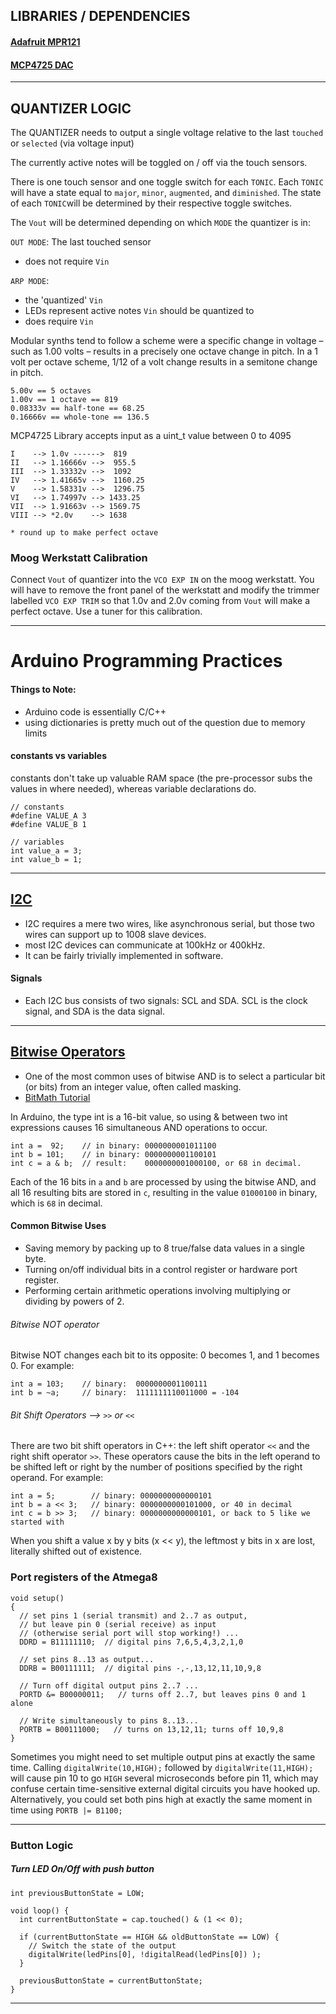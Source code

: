 ## LIBRARIES / DEPENDENCIES

#### [Adafruit MPR121](https://learn.adafruit.com/adafruit-mpr121-12-key-capacitive-touch-sensor-breakout-tutorial/overview)
#### [MCP4725 DAC](https://www.adafruit.com/product/935)

---
## QUANTIZER LOGIC

The QUANTIZER needs to output a single voltage relative to the last `touched` or `selected` (via voltage input)

The currently active notes will be toggled on / off via the touch sensors.

There is one touch sensor and one toggle switch for each `TONIC`.  Each `TONIC` will have a state equal to `major`, `minor`, `augmented`, and `diminished`. The state of each `TONIC`will be determined by their respective toggle switches.

The `Vout` will be determined depending on which `MODE` the quantizer is in:

`OUT MODE`: The last touched sensor
  - does not require `Vin`

`ARP MODE`:
  - the 'quantized' `Vin`
  - LEDs represent active notes `Vin` should be quantized to
  - does require `Vin`

Modular synths tend to follow a scheme were a specific change in voltage – such as 1.00 volts – results in a precisely one octave change in pitch. In a 1 volt per octave scheme, 1/12 of a volt change results in a semitone change in pitch.

```
5.00v == 5 octaves
1.00v == 1 octave == 819
0.08333v == half-tone == 68.25
0.16666v == whole-tone == 136.5
```

MCP4725 Library accepts input as a uint_t value between  0 to 4095


```
I    --> 1.0v ------>  819
II   --> 1.16666v -->  955.5
III  --> 1.33332v -->  1092
IV   --> 1.41665v -->  1160.25
V    --> 1.58331v -->  1296.75
VI   --> 1.74997v --> 1433.25
VII  --> 1.91663v --> 1569.75
VIII --> *2.0v    --> 1638

* round up to make perfect octave
```

### Moog Werkstatt Calibration

Connect `Vout` of quantizer into the `VCO EXP IN` on the moog werkstatt.  You will have to remove the front panel of the werkstatt and modify the trimmer labelled `VCO EXP TRIM` so that 1.0v and 2.0v coming from `Vout` will make a perfect octave.  Use a tuner for this calibration.


---
# Arduino Programming Practices

#### Things to Note:
- Arduino code is essentially C/C++
- using dictionaries is pretty much out of the question due to memory limits

#### constants vs variables

constants don't take up valuable RAM space (the pre-processor subs the values in where needed), whereas variable declarations do.

```
// constants
#define VALUE_A 3
#define VALUE_B 1

// variables
int value_a = 3;
int value_b = 1;
```

---

## [I2C](https://learn.sparkfun.com/tutorials/i2c)

- I2C requires a mere two wires, like asynchronous serial, but those two wires can support up to 1008 slave devices.
- most I2C devices can communicate at 100kHz or 400kHz.
- It can be fairly trivially implemented in software.

#### Signals
- Each I2C bus consists of two signals: SCL and SDA. SCL is the clock signal, and SDA is the data signal.

---

## [Bitwise Operators](https://www.arduino.cc/reference/en/language/structure/bitwise-operators/bitwiseand/)
- One of the most common uses of bitwise AND is to select a particular bit (or bits) from an integer value, often called masking.
- [BitMath Tutorial](http://playground.arduino.cc/Code/BitMath)

In Arduino, the type int is a 16-bit value, so using & between two int expressions causes 16 simultaneous AND operations to occur.


```
int a =  92;    // in binary: 0000000001011100
int b = 101;    // in binary: 0000000001100101
int c = a & b;  // result:    0000000001000100, or 68 in decimal.
```
Each of the 16 bits in `a` and `b` are processed by using the bitwise AND, and all 16 resulting bits are stored in `c`, resulting in the value `01000100` in binary, which is `68` in decimal.

#### Common Bitwise Uses
- Saving memory by packing up to 8 true/false data values in a single byte.
- Turning on/off individual bits in a control register or hardware port register.
- Performing certain arithmetic operations involving multiplying or dividing by powers of 2.

###### Bitwise NOT operator

Bitwise NOT changes each bit to its opposite: 0 becomes 1, and 1 becomes 0. For example:
```
int a = 103;    // binary:  0000000001100111
int b = ~a;     // binary:  1111111110011000 = -104
```

###### Bit Shift Operators --> `>>` or `<<`
There are two bit shift operators in C++: the left shift operator `<<` and the right shift operator `>>`. These operators cause the bits in the left operand to be shifted left or right by the number of positions specified by the right operand. For example:
```
int a = 5;        // binary: 0000000000000101
int b = a << 3;   // binary: 0000000000101000, or 40 in decimal
int c = b >> 3;   // binary: 0000000000000101, or back to 5 like we started with
```
When you shift a value x by y bits (x << y), the leftmost y bits in x are lost, literally shifted out of existence.



### Port registers of the Atmega8

```
void setup()
{
  // set pins 1 (serial transmit) and 2..7 as output,
  // but leave pin 0 (serial receive) as input
  // (otherwise serial port will stop working!) ...
  DDRD = B11111110;  // digital pins 7,6,5,4,3,2,1,0

  // set pins 8..13 as output...
  DDRB = B00111111;  // digital pins -,-,13,12,11,10,9,8

  // Turn off digital output pins 2..7 ...
  PORTD &= B00000011;   // turns off 2..7, but leaves pins 0 and 1 alone

  // Write simultaneously to pins 8..13...
  PORTB = B00111000;   // turns on 13,12,11; turns off 10,9,8
}
```

Sometimes you might need to set multiple output pins at exactly the same time. Calling `digitalWrite(10,HIGH);` followed by `digitalWrite(11,HIGH);` will cause pin 10 to go `HIGH` several microseconds before pin 11, which may confuse certain time-sensitive external digital circuits you have hooked up. Alternatively, you could set both pins high at exactly the same moment in time using `PORTB |= B1100;`

------

### Button Logic

##### Turn LED On/Off with push button

```
int previousButtonState = LOW;

void loop() {
  int currentButtonState = cap.touched() & (1 << 0);

  if (currentButtonState == HIGH && oldButtonState == LOW) {
    // Switch the state of the output
    digitalWrite(ledPins[0], !digitalRead(ledPins[0]) );
  }

  previousButtonState = currentButtonState;
}
```

---
